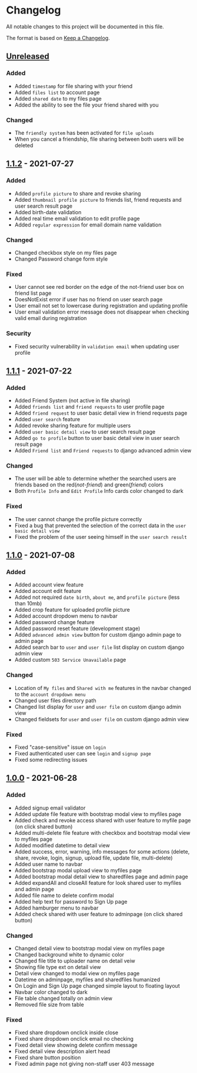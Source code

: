 # Changelog

All notable changes to this project will be documented in this file.

The format is based on [Keep a
Changelog](https://keepachangelog.com/en/1.0.0/).

## [Unreleased]

### Added
- Added `timestamp` for file sharing with your friend
- Added `files list` to account page
- Added `shared date` to my files page
- Added the ability to see the file your friend shared with you

### Changed
- The `friendly system` has been activated for `file uploads`
- When you cancel a friendship, file sharing between both users will be deleted


## [1.1.2] - 2021-07-27

### Added
- Added `profile picture` to share and revoke sharing
- Added `thumbnail profile picture` to friends list, friend requests and user search result page
- Added birth-date validation
- Added real time email validation to edit profile page
- Added `regular expression` for email domain name validation

### Changed
- Changed checkbox style on my files page
- Changed Password change form style

### Fixed
- User cannot see red border on the edge of the not-friend user box on friend list page
- DoesNotExist error if user has no friend on user search page
- User email not set to lowercase during registration and updating profile
- User email validation error message does not disappear when checking valid email during registration

### Security
- Fixed security vulnerability in `validation email` when updating user profile


## [1.1.1] - 2021-07-22

### Added
- Added Friend System (not active in file sharing)
- Added `friends list` and `friend requests` to user profile page
- Added `friend request` to user basic detail view in friend requests page
- Added `user search` feature
- Added revoke sharing feature for multiple users
- Added `user basic detail view` to user search result page
- Added `go to profile` button to user basic detail view in user search result page
- Added `Friend list` and `Friend requests` to django advanced admin view

### Changed
- The user will be able to determine whether the searched users are friends based on the red(_not-friend_) and green(_friend_) colors
- Both `Profile Info` and `Edit Profile` Info cards color changed to dark

### Fixed
- The user cannot change the profile picture correctly
- Fixed a bug that prevented the selection of the correct data in the `user basic detail view`
- Fixed the problem of the user seeing himself in the `user search result`


## [1.1.0] - 2021-07-08

### Added

- Added account view feature
- Added account edit feature
- Added not required `date birth`, `about me`, and `profile picture` (less than 10mb)
- Added crop feature for uploaded profile picture
- Added account dropdown menu to navbar
- Added password change feature
- Added password reset feature (development stage)
- Added `advanced admin view` button for custom django admin page to admin page
- Added search bar to `user` and `user file` list display on custom django admin view
- Added custom `503 Service Unavailable` page

### Changed

- Location of `My files` and `Shared with me` features in the navbar changed to the `account dropdown menu`
- Changed user files directory path
- Changed list display for `user` and `user file` on custom django admin view
- Changed fieldsets for `user` and `user file` on custom django admin view

### Fixed

- Fixed "case-sensitive" issue on `login`
- Fixed authenticated user can see `login` and `signup page`
- Fixed some redirecting issues


## [1.0.0] - 2021-06-28

### Added

- Added signup email validator
- Added update file feature with bootstrap modal view to myfiles page
- Added check and revoke access shared with user feature to myfile page
(on click shared button)
- Added multi-delete file feature with checkbox and bootstrap modal view
to myfiles page
- Added modified datetime to detail view
- Added success, error, warning, info messages for some actions (delete,
share, revoke, login, signup, upload file, update file, multi-delete)
- Added user name to navbar
- Added bootstrap modal upload view to myfiles page
- Added bootstrap modal detail view to sharedfiles page and admin page
- Added expandAll and closeAll feature for look shared user to myfiles
and admin page
- Added file name to delete confirm modal
- Added help text for password to Sign Up page
- Added hamburger menu to navbar
- Added check shared with user feature to adminpage (on click shared
button)

### Changed

- Changed detail view to bootstrap modal view on myfiles page
- Changed background white to dynamic color
- Changed file title to uploader name on detail veiw
- Showing file type ext on detail view
- Detail view changed to modal view on myfiles page
- Datetime on adminpage, myfiles and sharedfiles humanized
- On Login and Sign Up page changed simple layout to floating layout
- Navbar color changed to dark
- File table changed totally on admin view
- Removed file size from table

### Fixed

- Fixed share dropdown onclick inside close
- Fixed share dropdown onclick email no checking
- Fixed detail view showing delete confirm message
- Fixed detail view description alert head
- Fixed share button position
- Fixed admin page not giving non-staff user 403 message


[Unreleased]: https://github.com/nijatrajab/fileshareproject/compare/v1.1.2...HEAD
[1.1.2]: https://github.com/nijatrajab/fileshareproject/compare/v1.1.1...v1.1.2
[1.1.1]: https://github.com/nijatrajab/fileshareproject/compare/v1.1.0...v1.1.1
[1.1.0]: https://github.com/nijatrajab/fileshareproject/compare/v1.0.0...v1.1.0
[1.0.0]: https://github.com/nijatrajab/fileshareproject/releases/tag/v1.0.0
